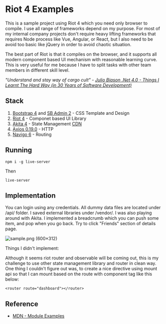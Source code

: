 # Riot 4 Examples

This is a sample project using Riot 4 which you need only browser to compile.
I use all range of frameworks depend on my purpose. 
For most of my internal company projects don't require heavy lifting frameworks that requires
Node process like Vue, Angular, or React, but I also need to be avoid too basic like jQuery
in order to avoid chaotic situation.

The best part of Riot is that it compiles on the browser, and it supports all modern 
component based UI mechanism with reasonable learning curve. This is very useful for me because
I have to split tasks with other team members in different skill level.

*"Understand and stay way of cargo cult" - [Julio Biason .Net 4.0 - Things I Learnt The Hard Way (in 30 Years of Software Development)](https://blog.juliobiason.net/thoughts/things-i-learnt-the-hard-way/)*

## Stack 

1. [Bootstrap 4](https://getbootstrap.com/docs/4.0/getting-started/introduction/) and [SB Admin 2](https://startbootstrap.com/themes/sb-admin-2/) - CSS Template and Design
2. [Riot 4](https://riot.js.org/) - Componet based UI Library
3. [Akita 4](https://netbasal.gitbook.io/akita/) - State Management [CDN](https://www.pika.dev/packages/@datorama/akita)
4. [Axios 0.19.0](https://github.com/axios/axios) - HTTP
5. [Navigo 6](https://github.com/krasimir/navigo) - Routing

## Running

```
npm i -g live-server
```

Then

```
live-server
```

## Implementation

You can login using any credentials. All dummy data files are located under /api/ folder.
I saved external libraries under /vendor/. I was also playing around with Akita. I implemented a breadcrumb which you can push some item, and pop
when you go back. Try to click "Friends" section of details page.

![sample.png (600×312)](https://raw.githubusercontent.com/kiichi/riotjs4-examples/master/screenshot/sample.png)

Things I didn't implement:

Although it seems riot router and observable
will be coming out, this is my challenge to use other state management library and
router in clean way. One thing I couldn't figure out was, to create a nice directive 
using mount api so that I can mount based on the route with component tag like this below:
```
<router route="dashboard"></router>
```



## Reference

- [MDN - Module Examples](https://github.com/mdn/js-examples/)
